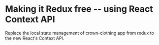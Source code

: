 # Making it Redux free -- using React Context API

Replace the local state management of crown-clothing app from redux to the new React's Context API.
